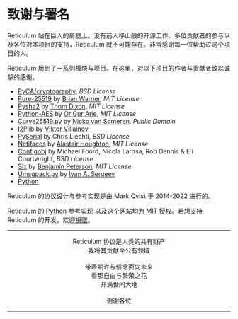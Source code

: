 # 致谢与署名
Reticulum 站在巨人的肩膀上。没有前人移山般的开源工作、多位贡献者的参与以及各位对本项目的支持，Reticulum 就不可能存在。非常感谢每一位帮助过这个项目的人。

Reticulum 用到了一系列模块与项目。在这里，对以下项目的作者与贡献者致以诚挚的感谢。

- [PyCA/cryptography](https://github.com/pyca/cryptography), *BSD License*
- [Pure-25519](https://github.com/warner/python-pure25519) by [Brian Warner](https://github.com/warner), *MIT License*
- [Pysha2](https://github.com/thomdixon/pysha2) by [Thom Dixon](https://github.com/thomdixon), *MIT License*
- [Python-AES](https://github.com/orgurar/python-aes) by [Or Gur Arie](https://github.com/orgurar), *MIT License*
- [Curve25519.py](https://gist.github.com/nickovs/cc3c22d15f239a2640c185035c06f8a3#file-curve25519-py) by [Nicko van Someren](https://gist.github.com/nickovs), *Public Domain*
- [I2Plib](https://github.com/l-n-s/i2plib) by [Viktor Villainov](https://github.com/l-n-s)
- [PySerial](https://github.com/pyserial/pyserial) by Chris Liechti, *BSD License*
- [Netifaces](https://github.com/al45tair/netifaces) by [Alastair Houghton](https://github.com/al45tair), *MIT License*
- [Configobj](https://github.com/DiffSK/configobj) by Michael Foord, Nicola Larosa, Rob Dennis & Eli Courtwright, *BSD License*
- [Six](https://github.com/benjaminp/six) by [Benjamin Peterson](https://github.com/benjaminp), *MIT License*
- [Umsgpack.py](https://github.com/vsergeev/u-msgpack-python) by [Ivan A. Sergeev](https://github.com/vsergeev)
- [Python](https://www.python.org)

Reticulum 的协议设计与参考实现是由 Mark Qvist 于 2014-2022 进行的。

Reticulum 的 [Python 参考实现](https://github.com/markqvist/reticulum) 以及这个网站均为 [MIT 授权](license.html)。若想支持 Reticulum 的开发，欢迎<a href="donate_zh-cn.html">捐赠</a>。

----------------

<center>Reticulum 协议是人类的共有财产<br/>我将其贡献至公有领域<br/><br/>带着期许与信念面向未来<br/>看那自由与繁荣之花<br/>开满世间大地<br/><br/>谢谢各位</center>

----------------

<br/><br/>
